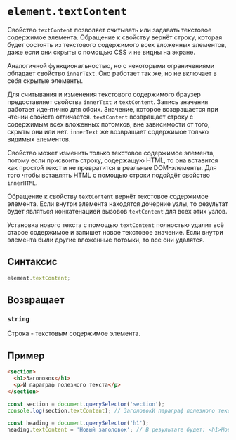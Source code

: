 # `element.textContent`

Свойство `textContent` позволяет считывать или задавать текстовое содержимое элемента. Обращение к свойству вернёт строку, которая будет состоять из текстового содержимого всех вложенных элементов, даже если они скрыты с помощью CSS и не видны на экране.

Аналогичной функциональностью, но с некоторыми ограничениями обладает свойство `innerText`. Оно работает так же, но не включает в себя скрытые элементы.

Для считывания и изменения текстового содержимого браузер предоставляет свойства `innerText` и `textContent`. Запись значения работает идентично для обоих. Значение, которое возвращается при чтении свойств отличается. `textContent` возвращает строку с содержимым всех вложенных потомков, вне зависимости от того, скрыты они или нет. `innerText` же возвращает содержимое только видимых элементов.

Свойство может изменить только текстовое содержимое элемента, потому если присвоить строку, содержащую HTML, то она вставится как простой текст и не превратится в реальные DOM-элементы. Для того чтобы вставлять HTML c помощью строки подойдёт свойство `innerHTML`.

Обращение к свойству `textContent` вернёт текстовое содержимое элемента. Если внутри элемента находятся дочерние узлы, то результат будет являться конкатенацией вызовов `textContent` для всех этих узлов.

Установка нового текста с помощью `textContent` полностью удалит всё старое содержимое и запишет новое текстовое значение. Если внутри элемента были другие вложенные потомки, то все они удалятся.

## Синтаксис

```js
element.textContent;
```

## Возвращает

### `string`

Строка - текстовым содержимое элемента.

## Пример

```html
<section>
  <h1>Заголовок</h1>
  <p>И параграф полезного текста</p>
</section>
```

```js
const section = document.querySelector('section');
console.log(section.textContent); // ЗаголовокИ параграф полезного текста

const heading = document.querySelector('h1');
heading.textContent = 'Новый заголовок'; // В результате будет: <h1>Новый заголовок</h1>
```

